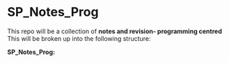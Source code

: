 # SP_Notes_Prog
This repo will be a collection of <b>notes and revision- programming centred </b> \
This will be broken up into the following structure:

<b>SP_Notes_Prog:</b>


